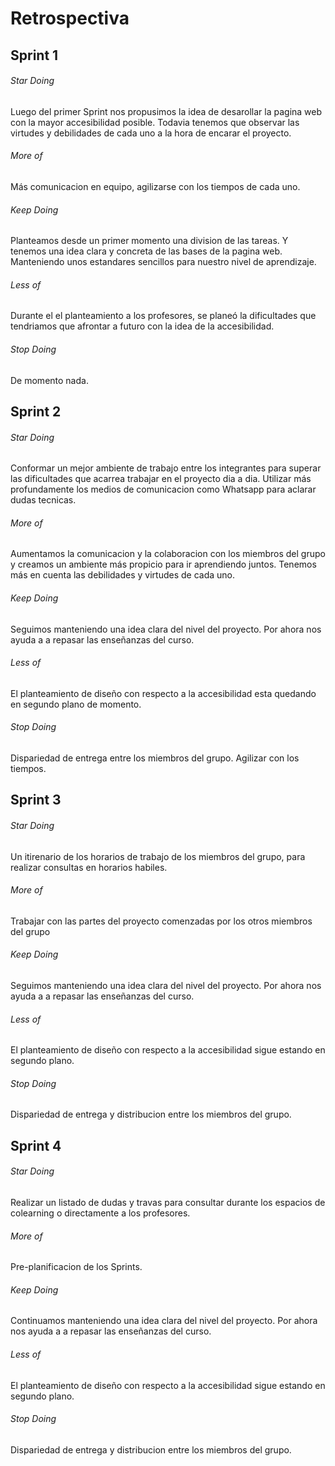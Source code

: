 # Retrospectiva




## Sprint 1

###### Star Doing
Luego del primer Sprint nos propusimos la idea de desarollar la pagina web con la mayor accesibilidad posible. 
Todavia tenemos que observar las virtudes y debilidades de cada uno a la hora de encarar el proyecto. 

###### More of
Más comunicacion en equipo, agilizarse con los tiempos de cada uno. 

###### Keep Doing
Planteamos desde un primer momento una division de las tareas. Y tenemos una idea clara y concreta de las bases de la pagina web. Manteniendo unos estandares sencillos para nuestro nivel de aprendizaje.

###### Less of
Durante el el planteamiento a los profesores, se planeó la dificultades que tendriamos que afrontar a futuro con la idea de la accesibilidad.


###### Stop Doing
De momento nada.


## Sprint 2

###### Star Doing
Conformar un mejor ambiente de trabajo entre los integrantes para superar las dificultades que acarrea trabajar en el proyecto dia a dia. Utilizar más profundamente los medios de comunicacion como Whatsapp para aclarar dudas tecnicas. 

###### More of
Aumentamos la comunicacion y la colaboracion con los miembros del grupo y creamos un ambiente más propicio para ir aprendiendo juntos. Tenemos más en cuenta las debilidades y virtudes de cada uno. 


###### Keep Doing
Seguimos manteniendo una idea clara del nivel del proyecto. Por ahora nos ayuda a a repasar las enseñanzas del curso.

###### Less of
El planteamiento de diseño con respecto a la accesibilidad esta quedando en segundo plano de momento.

###### Stop Doing
Dispariedad de entrega entre los miembros del grupo. Agilizar con los tiempos. 



## Sprint 3

###### Star Doing
Un itirenario de los horarios de trabajo de los miembros del grupo, para realizar consultas en horarios habiles.


###### More of
Trabajar con las partes del proyecto comenzadas por los otros miembros del grupo


###### Keep Doing
Seguimos manteniendo una idea clara del nivel del proyecto. Por ahora nos ayuda a a repasar las enseñanzas del curso.

###### Less of
El planteamiento de diseño con respecto a la accesibilidad sigue estando en segundo plano.

###### Stop Doing
Dispariedad de entrega y distribucion entre los miembros del grupo. 



## Sprint 4

###### Star Doing
Realizar un listado de dudas y travas para consultar durante los espacios de colearning o directamente a los profesores. 

###### More of
Pre-planificacion de los Sprints.

###### Keep Doing
Continuamos manteniendo una idea clara del nivel del proyecto. Por ahora nos ayuda a a repasar las enseñanzas del curso.

###### Less of
El planteamiento de diseño con respecto a la accesibilidad sigue estando en segundo plano.

###### Stop Doing
Dispariedad de entrega y distribucion entre los miembros del grupo. 